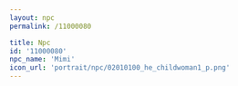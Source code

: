 ```yaml
---
layout: npc
permalink: /11000080

title: Npc
id: '11000080'
npc_name: 'Mimi'
icon_url: 'portrait/npc/02010100_he_childwoman1_p.png'
---
```

